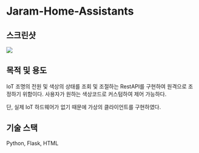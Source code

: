 # Jaram-Home-Assistants

## 스크린샷
<img src="./TEST.gif" />

## 목적 및 용도
IoT 조명의 전원 및 색상의 상태를 조회 및 조절하는 RestAPI를 구현하여 
원격으로 조정하기 위함이다. 사용자가 원하는 색상코드로 커스텀하여 제어 가능하다.

단, 실제 IoT 하드웨어가 없기 때문에 가상의 클라이언트를 구현하였다.

## 기술 스택
Python, Flask, HTML
